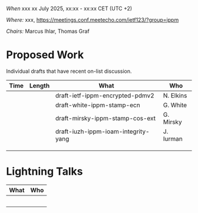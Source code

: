 *When*   xxx xx July 2025, xx:xx - xx:xx CET (UTC +2)

*Where:*  xxx, https://meetings.conf.meetecho.com/ietf123/?group=ippm

*Chairs:* Marcus Ihlar, Thomas Graf

# Proposed Work

Individual drafts that have recent on-list discussion.

| Time    | Length | What                                        | Who          |
|---------|--------|---------------------------------------------|--------------|
|         |        | draft-ietf-ippm-encrypted-pdmv2             | N. Elkins    |
|         |        | draft-white-ippm-stamp-ecn               	 | G. White     |
|         |        | draft-mirsky-ippm-stamp-cos-ext           	 | G. Mirsky    |
|         |        | draft-iuzh-ippm-ioam-integrity-yang         | J. Iurman    |
|         |        |                                             |              |
|         |        |                                             |              |
|         |        |                                             |              |


# Lightning Talks

| What                                            | Who          |
|-------------------------------------------------|--------------|
|                                                 |              |
|                                                 |              |
|                                                 |              |
|                                                 |              |
|                                                 |              |
